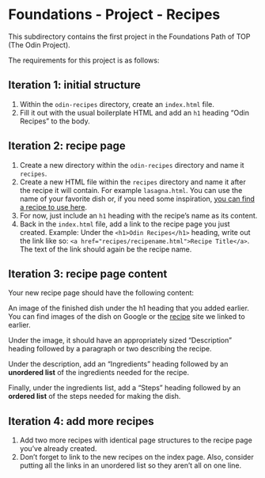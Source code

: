 # Foundations - Project - Recipes

This subdirectory contains the first project in the Foundations Path of TOP (The Odin Project). 

The requirements for this project is as follows:

## Iteration 1: initial structure

1. Within the `odin-recipes` directory, create an `index.html` file.
2. Fill it out with the usual boilerplate HTML and add an `h1` heading “Odin Recipes” to the body.

## Iteration 2: recipe page

1. Create a new directory within the `odin-recipes` directory and name it `recipes`.
2. Create a new HTML file within the `recipes` directory and name it after the recipe it will contain. For example `lasagna.html`. You can use the name of your favorite dish or, if you need some inspiration, [you can find a recipe to use here](https://www.allrecipes.com/).
3. For now, just include an `h1` heading with the recipe’s name as its content.
4. Back in the `index.html` file, add a link to the recipe page you just created. Example: Under the `<h1>Odin Recipes</h1>` heading, write out the link like so: `<a href="recipes/recipename.html">Recipe Title</a>`. The text of the link should again be the recipe name.

## Iteration 3: recipe page content

Your new recipe page should have the following content:

An image of the finished dish under the h1 heading that you added earlier. You can find images of the dish on Google or the [recipe](https://www.allrecipes.com/) site we linked to earlier.

Under the image, it should have an appropriately sized “Description” heading followed by a paragraph or two describing the recipe.

Under the description, add an “Ingredients” heading followed by an **unordered list** of the ingredients needed for the recipe.

Finally, under the ingredients list, add a “Steps” heading followed by an **ordered list** of the steps needed for making the dish.

## Iteration 4: add more recipes

1. Add two more recipes with identical page structures to the recipe page you’ve already created.
2. Don’t forget to link to the new recipes on the index page. Also, consider putting all the links in an unordered list so they aren’t all on one line.
